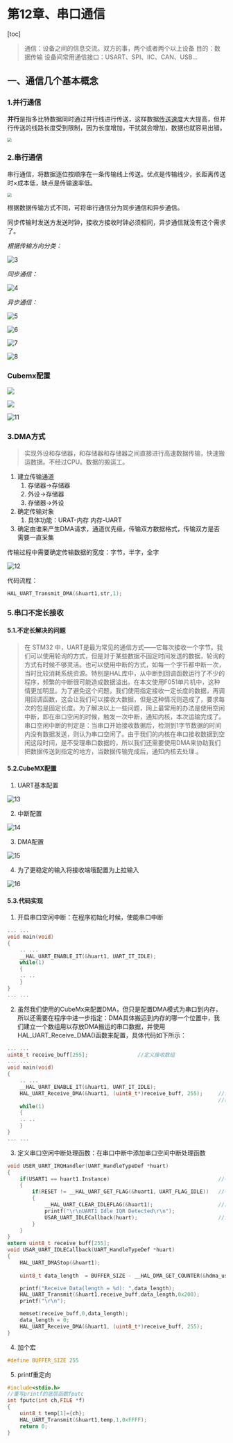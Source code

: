 # 第12章、串口通信

[toc]

> 通信：设备之间的信息交流。双方的事，两个或者两个以上设备
> 目的：数据传输
> 设备间常用通信接口：USART、SPI、IIC、CAN、USB…

## 一、通信几个基本概念

### 1.并行通信

**并行**是指多比特数据同时通过并行线进行传送，这样数据[传送速度](https://baike.baidu.com/item/传送速度/10915380)大大提高，但并行传送的线路长度受到限制，因为长度增加，干扰就会增加，数据也就容易出错。

<img src="img\1.png" style="zoom:60%;" />

### 2.串行通信

串行通信，将数据逐位按顺序在一条传输线上传送。优点是传输线少，长距离传送时×成本低，缺点是传输速率低。

<img src="img\2.png" style="zoom:60%;" />

根据数据传输方式不同，可将串行通信分为同步通信和异步通信。

同步传输时发送方发送时钟，接收方接收时钟必须相同，异步通信就没有这个需求了。

*根据传输方向分类：*

![3](img\3.png)

*同步通信：*

![4](img\4.png)

*异步通信：*

![5](img\5.png)

![6](img\6.png)

![7](img\7.png)

![8](img\8.png)



### Cubemx配置

![](img\9.png)

![](img\10.png)

![11](img\11.png)

### 3.DMA方式

> 实现外设和存储器，和存储器和存储器之间直接进行高速数据传输，快速搬运数据。不经过CPU。数据的搬运工。

1. 建立传输通道
   1. 存储器->存储器
   2. 外设->存储器
   3. 存储器->外设
2. 确定传输对象
   1. 具体功能：URAT-内存   内存-UART
3. 确定由谁来产生DMA请求，通道优先级，传输双方数据格式，传输双方是否需要一直采集

传输过程中需要确定传输数据的宽度：字节，半字，全字

![12](img\12.png)

代码流程：

```c
HAL_UART_Transmit_DMA(&huart1,str,1);
```

### 5.串口不定长接收

#### 5.1.不定长解决的问题

> 在 STM32 中，UART是最为常见的通信方式——它每次接收一个字节。我们可以使用轮询的方式，但是对于某些数据不固定时间发送的数据，轮询的方式有时候不够灵活。也可以使用中断的方式，如每一个字节都中断一次，当时比较消耗系统资源。特别是HAL库中，从中断到回调函数运行了不少的程序，频繁的中断很可能造成数据溢出。在本文使用F051单片机中，这种情更加明显。为了避免这个问题，我们使用指定接收一定长度的数据，再调用回调函数，这会让我们可以接收大数据，但是这种情况则造成了，要求每次的包是固定长度。为了解决以上一些问题，网上最常用的办法是使用空闲中断，即在串口空闲的时候，触发一次中断，通知内核，本次运输完成了。串口空闲中断的判定是：当串口开始接收数据后，检测到1字节数据的时间内没有数据发送，则认为串口空闲了。由于我们的内核在串口接收数据到空闲这段时间，是不受理串口数据的，所以我们还需要使用DMA来协助我们把数据传送到指定的地方，当数据传输完成后，通知内核去处理.。

#### 5.2.CubeMX配置

1. UART基本配置

![13](img\13.png)

2. 中断配置

![14](img\14.png)

3. DMA配置

![15](img\15.png)

4. 为了更稳定的输入将接收端哦配置为上拉输入

![16](img\16.png)

#### 5.3.代码实现

1. 开启串口空闲中断：在程序初始化时候，使能串口中断

```c
... ...
void main(void)
{
	.. ...
	__HAL_UART_ENABLE_IT(&huart1, UART_IT_IDLE);
	while(1)
	{
	.. ..
	}
}
... ...
```

2. 虽然我们使用的CubeMx来配置DMA，但只是配置DMA模式为串口到内存，所以还需要在程序中进一步指定：DMA具体搬运到内存的哪一个位置中，我们建立一个数组用以存放DMA搬运的串口数据，并使用HAL_UART_Receive_DMA()函数来配置，具体代码如下所示：

```C
... ...
uint8_t receive_buff[255];                //定义接收数组
... ...
void main(void)
{
	.. ...
	__HAL_UART_ENABLE_IT(&huart1, UART_IT_IDLE);
	HAL_UART_Receive_DMA(&huart1, (uint8_t*)receive_buff, 255);     //设置DMA传输，讲串口1的数据搬运到recvive_buff中，
	                                                                //每次255个字节
	while(1)
	{
	.. ..
	}
}
... ...
```

3. 定义串口空闲中断处理函数：在串口中断中添加串口空间中断处理函数

```c
void USER_UART_IRQHandler(UART_HandleTypeDef *huart)
{
    if(USART1 == huart1.Instance)                                   //判断是否是串口1（！此处应写(huart->Instance == USART1)
    {
        if(RESET != __HAL_UART_GET_FLAG(&huart1, UART_FLAG_IDLE))   //判断是否是空闲中断
        {
            __HAL_UART_CLEAR_IDLEFLAG(&huart1);                     //清楚空闲中断标志（否则会一直不断进入中断）
            printf("\r\nUART1 Idle IQR Detected\r\n");
            USAR_UART_IDLECallback(huart);                          //调用中断处理函数
        }
    }
}
extern uint8_t receive_buff[255];                                                  //声明外部变量 
void USAR_UART_IDLECallback(UART_HandleTypeDef *huart)
{
    HAL_UART_DMAStop(&huart1);                                                     //停止本次DMA传输
    
    uint8_t data_length  = BUFFER_SIZE - __HAL_DMA_GET_COUNTER(&hdma_usart1_rx);   //计算接收到的数据长度

    printf("Receive Data(length = %d): ",data_length);
    HAL_UART_Transmit(&huart1,receive_buff,data_length,0x200);                     //测试函数：将接收到的数据打印出去
    printf("\r\n");

    memset(receive_buff,0,data_length);                                            //清零接收缓冲区
    data_length = 0;
    HAL_UART_Receive_DMA(&huart1, (uint8_t*)receive_buff, 255);                    //重启开始DMA传输 每次255字节数据
}
```

4. 加个宏

```C
#define BUFFER_SIZE 255
```

5. printf重定向

```C
#include<stdio.h>
//重写printf的底层函数fputc
int fputc(int ch,FILE *f)
{
    uint8_t temp[1]={ch};
    HAL_UART_Transmit(&huart1,temp,1,0xFFFF);
	return 0;
}
```